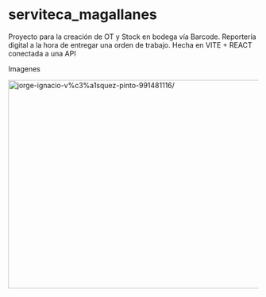# serviteca_magallanes
Proyecto para la creación de OT y Stock en bodega vía Barcode. Reportería digital a la hora de entregar una orden de trabajo. Hecha en VITE + REACT conectada a una API

Imagenes

<img align="center" src="https://res.cloudinary.com/dr3zgzxx0/image/upload/v1685347616/Captura_de_Pantalla_2023-05-29_a_la_s_04.00.08_s4yxks.png" alt="jorge-ignacio-v%c3%a1squez-pinto-991481116/" height="420" width="800" />